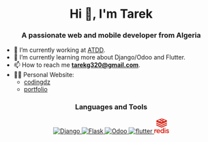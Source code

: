<h1 align="center">Hi 👋, I'm Tarek </h1> 
<h3 align="center">A passionate web and mobile developer from Algeria</h3>

- 🔭 I’m currently working at [ATDD](https://www.linkedin.com/company/atdd/).   
- 🌱 I’m currently learning more about Django/Odoo and Flutter.
- 📫 How to reach me **tarekg320@gmail.com**.
- 👨‍💻 Personal Website:
    - [codingdz](https://codingdz.com/)
    - [portfolio](https://portfolio.codingdz.com/)


<h3 align="center">Languages and Tools</h3>
<p align="center">  
    <a href="https://docs.djangoproject.com/" target="_blank"> 
        <img src="https://www.vectorlogo.zone/logos/djangoproject/djangoproject-icon.svg" alt="Django" width="35" height="35" />
    </a> 
    <a href="https://wagtail.org/" target="_blank"> 
        <img src="https://avatars.githubusercontent.com/u/23708009?s=48&v=4" alt="Flask" width="35" height="35" />
    </a>
    <a href="https://www.odoo.com/" target="_blank"> 
        <img src="https://media.licdn.com/dms/image/v2/D4E0BAQF91OMQCIi4dQ/company-logo_200_200/company-logo_200_200/0/1691657301051/odoo_logo?e=1740009600&v=beta&t=FGl-rPUCTZpjsS7A6i8UdtoVKYqzrqrv_0aRfgi22Hw" alt="Odoo" width="35" height="35" />
    <a href="https://flutter.dev" target="_blank"> 
        <img src="https://www.vectorlogo.zone/logos/flutterio/flutterio-icon.svg" alt="flutter" width="35" height="35" />
    </a>
    <a href="https://redis.io" target="_blank"> 
        <img src="https://raw.githubusercontent.com/devicons/devicon/master/icons/redis/redis-plain-wordmark.svg" alt="redis"
            width="35" height="35" /> 
    </a> 
</p>
